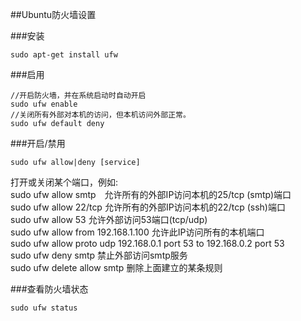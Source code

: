 ##Ubuntu防火墙设置

###安装

```shell
sudo apt-get install ufw
```
###启用

```shell
//开启防火墙，并在系统启动时自动开启
sudo ufw enable 
//关闭所有外部对本机的访问，但本机访问外部正常。
sudo ufw default deny 
```

###开启/禁用

```shell
sudo ufw allow|deny [service] 
```

打开或关闭某个端口，例如:  
sudo ufw allow smtp　允许所有的外部IP访问本机的25/tcp (smtp)端口  
sudo ufw allow 22/tcp 允许所有的外部IP访问本机的22/tcp (ssh)端口   
sudo ufw allow 53 允许外部访问53端口(tcp/udp)   
sudo ufw allow from 192.168.1.100 允许此IP访问所有的本机端口   
sudo ufw allow proto udp 192.168.0.1 port 53 to 192.168.0.2 port 53   
sudo ufw deny smtp 禁止外部访问smtp服务  
sudo ufw delete allow smtp 删除上面建立的某条规则  

###查看防火墙状态 

```shell
sudo ufw status
```